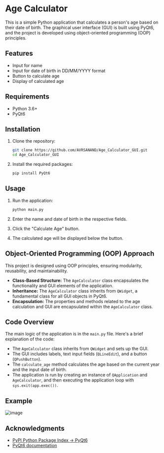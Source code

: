 # Age Calculator

This is a simple Python application that calculates a person's age based on their date of birth. The graphical user interface (GUI) is built using PyQt6, and the project is developed using object-oriented programming (OOP) principles.

## Features

- Input for name
- Input for date of birth in DD/MM/YYYY format
- Button to calculate age
- Display of calculated age

## Requirements

- Python 3.6+
- PyQt6

## Installation

1. Clone the repository:
    ```bash
    git clone https://github.com/AVRSANAND/Age_Calculator_GUI.git
    cd Age_Calculator_GUI
    ```

2. Install the required packages:
    ```bash
    pip install PyQt6
    ```

## Usage

1. Run the application:
    ```bash
    python main.py
    ```

2. Enter the name and date of birth in the respective fields.

3. Click the "Calculate Age" button.

4. The calculated age will be displayed below the button.

## Object-Oriented Programming (OOP) Approach

This project is designed using OOP principles, ensuring modularity, reusability, and maintainability. 

- **Class-Based Structure:** The `AgeCalculator` class encapsulates the functionality and GUI elements of the application.
- **Inheritance:** The `AgeCalculator` class inherits from `QWidget`, a fundamental class for all GUI objects in PyQt6.
- **Encapsulation:** The properties and methods related to the age calculation and GUI are encapsulated within the `AgeCalculator` class.

## Code Overview

The main logic of the application is in the `main.py` file. Here's a brief explanation of the code:

- The `AgeCalculator` class inherits from `QWidget` and sets up the GUI.
- The GUI includes labels, text input fields (`QLineEdit`), and a button (`QPushButton`).
- The `calculate_age` method calculates the age based on the current year and the input date of birth.
- The application is run by creating an instance of `QApplication` and `AgeCalculator`, and then executing the application loop with `sys.exit(app.exec())`.

## Example

![image](https://github.com/user-attachments/assets/4efa5cc7-04bd-4fee-be89-70d254a769fe)


## Acknowledgments

- [PyPI Python Package Index -> PyQt6](https://pypi.org/project/PyQt6/)
- [PyQt6 documentation](https://www.riverbankcomputing.com/static/Docs/PyQt6/)
